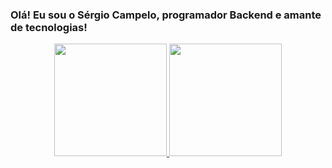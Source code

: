 ### Olá! Eu sou o Sérgio Campelo, programador Backend e amante de tecnologias!
 
<div align="center">
<a href="https://github.com/Campelous">
  <img height="180em" src="https://github-readme-stats.vercel.app/api?username=Campelous&show_icons=true&theme=tokyonight&include_all_commits=true&count_private=true"/>
  <img height="180em" src="https://github-readme-stats.vercel.app/api/top-langs/?username=campelous&layout=compact&langs_count=7&theme=tokyonight"/>
  <div>
